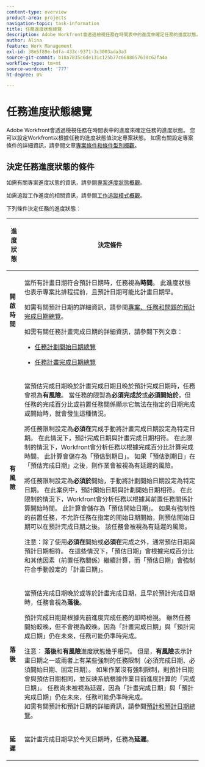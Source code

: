 ```yaml
---
content-type: overview
product-area: projects
navigation-topic: task-information
title: 任務進度狀態總覽
description: Adobe Workfront會透過檢視任務在時間表中的進度來確定任務的進度狀態。 您可以設定Workfront以根據任務的進度狀態值決定專案狀態。 如需有關設定專案條件的詳細資訊，請參閱文章專案條件和條件型別概觀。
author: Alina
feature: Work Management
exl-id: 38e5f89e-bdfa-433c-9371-3c3003ada3a3
source-git-commit: b18a7835c6de131c125b77c6688057638c62fa4a
workflow-type: tm+mt
source-wordcount: '777'
ht-degree: 0%

---
```


# 任務進度狀態總覽

<!-- Audited: 1/2024 -->

Adobe Workfront會透過檢視任務在時間表中的進度來確定任務的進度狀態。 您可以設定Workfront以根據任務的進度狀態值決定專案狀態。 如需有關設定專案條件的詳細資訊，請參閱文章[專案條件和條件型別概觀](../../../manage-work/projects/manage-projects/project-condition-and-condition-type.md)。

## 決定任務進度狀態的條件

如需有關專案進度狀態的資訊，請參閱[專案進度狀態概觀](../../../manage-work/projects/planning-a-project/project-progress-status.md)。

如需追蹤工作進度的相關資訊，請參閱[工作追蹤模式概觀](../../../manage-work/tasks/task-information/task-tracking-mode.md)。

下列條件決定任務的進度狀態：

<table> 
 <col> 
 <col> 
 <thead> 
  <tr> 
   <th> <p><strong>進度狀態</strong> </p> </th> 
   <th> <p><strong>決定條件</strong> </p> </th> 
  </tr> 
 </thead> 
 <tbody> 
  <tr valign="top"> 
   <td scope="col"> <p> </p> <p><strong>開啟時間</strong> </p> </td> 
   <td scope="col"> <p>當所有計畫日期符合預計日期時，任務視為<strong>時間</strong>。 此進度狀態也表示專案比排程提前，且預計日期可能比計畫日期早。</p> <p>如需有關預計日期的詳細資訊，請參閱<a href="../../../manage-work/projects/planning-a-project/project-projected-completion-date.md" class="MCXref xref">專案、任務和問題的預計完成日期總覽</a>。</p> <p>如需有關任務計畫完成日期的詳細資訊，請參閱下列文章：</p> 
    <ul> 
     <li> <p><a href="../../../manage-work/tasks/task-information/task-planned-start-date.md" class="MCXref xref">任務計劃開始日期總覽</a> </p> </li> 
     <li> <p><a href="../../../manage-work/tasks/task-information/task-planned-completion-date.md" class="MCXref xref">任務計畫完成日期總覽</a> </p> </li> 
    </ul> </td> 
  </tr> 
  <tr> 
   <td><p></p> <p><strong>有風險</strong> </p> </td> 
   <td><p>當預估完成日期晚於計畫完成日期且晚於預計完成日期時，任務會視為<strong>有風險</strong>。 當任務的限製為<strong>必須完成於</strong>或<strong>必須開始於</strong>，但任務的完成百分比或前置任務關係顯示它無法在指定的日期完成或開始時，就會發生這種情況。 </p><p> 將任務限制設定為<strong>必須在</strong>完成手動將計畫完成日期設定為特定日期。 在此情況下，預計完成日期與計畫完成日期相符。 在此限制的情況下，Workfront會分析任務以根據完成百分比計算完成時間。 此計算會儲存為「預估到期日」。 如果「預估到期日」在「預估完成日期」之後，則作業會被視為有延遲的風險。 </p> <p> 將任務限制設定為<strong>必須於</strong>開始，手動將計劃開始日期設定為特定日期。 在此案例中，預計開始日期與計劃開始日期相符。 在此限制的情況下，Workfront會分析任務以根據其前置任務關係計算開始時間。 此計算會儲存為「預估開始日期」。 如果有強制性的前置任務，不允許任務在指定的開始日期開始，則預估開始日期可以在預計完成日期之後。 該任務會被視為有延遲的風險。 </p> <p>注意：除了使用<strong>必須在</strong>開始或<strong>必須在</strong>完成之外，通常預估日期與預計日期相符。 在這些情況下，「預估日期」會根據完成百分比和其他因素（前置任務關係）繼續計算，而「預估日期」會強制符合手動設定的「計畫日期」。</p> </td> 
  </tr> 
  <tr> 
   <td> <p><strong>落後</strong> </p> </td> 
   <td> <p>當預估完成日期晚於或等於計畫完成日期，且早於預計完成日期時，任務會視為<strong>落後</strong>。</p> <p>預計完成日期是根據先前進度完成任務的即時檢視。 雖然任務開始較晚，但不會視為較晚，因為「計畫完成日期」與「預計完成日期」仍在未來，任務可能仍準時完成。</p> <p>注意： <strong>落後</strong>和<strong>有風險</strong>進度狀態幾乎相同。 但是，<strong>有風險</strong>表示計畫日期之一或兩者上有某些強制的任務限制（必須完成日期、必須開始日期、固定日期）。 如果作業沒有強制限制，則預計日期會與預估日期相同，並反映系統根據作業目前進度計算的「完成日期」。 任務尚未被視為延遲，因為「計畫完成日期」與「預計完成日期」仍在未來，任務可能仍準時完成。<br>如需有關預計和預計日期的詳細資訊，請參閱<a href="../../../manage-work/tasks/task-information/differentiate-projected-estimated-dates.md" class="MCXref xref">預計和預計日期總覽</a>。</p> </td> 
  </tr> 
  <tr valign="top"> 
   <td> <p><strong>延遲</strong> </p> </td> 
   <td> <p>當計畫完成日期早於今天日期時，任務為<strong>延遲</strong>。<br></p> </td> 
  </tr> 
 </tbody> 
</table>

<!--hiding this because some users find the images confusing, as they don't really show the dates mentioned in the descriptions above. Keep the pictures though, in case some users will complain that we hid them. 

## How task Progress Status updates over time

The different date types in our projects tell us how tasks are progressing over time:

* On Time

  ![](assets/on-time-progress-status-350x233.png)

* At Risk

  ![](assets/at-risk-progress-status-350x233.png)

* Behind

  ![](assets/behind-progress-status-350x233.png)

* Late

  ![](assets/late-progress-status-350x233.png)

-->
